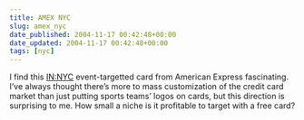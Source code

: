 ```yaml
---
title: AMEX NYC
slug: amex_nyc
date_published: 2004-11-17 00:42:48+00:00
date_updated: 2004-11-17 00:42:48+00:00
tags: [nyc]
---
```

I find this [IN:NYC](http://www.innyc.com/innyc.html) event-targetted card from American Express fascinating. I’ve always thought there’s more to mass customization of the credit card market than just putting sports teams’ logos on cards, but this direction is surprising to me. How small a niche is it profitable to target with a free card?
